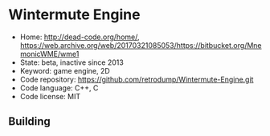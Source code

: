 # Wintermute Engine

- Home: http://dead-code.org/home/, https://web.archive.org/web/20170321085053/https://bitbucket.org/MnemonicWME/wme1
- State: beta, inactive since 2013
- Keyword: game engine, 2D
- Code repository: https://github.com/retrodump/Wintermute-Engine.git
- Code language: C++, C
- Code license: MIT

## Building
